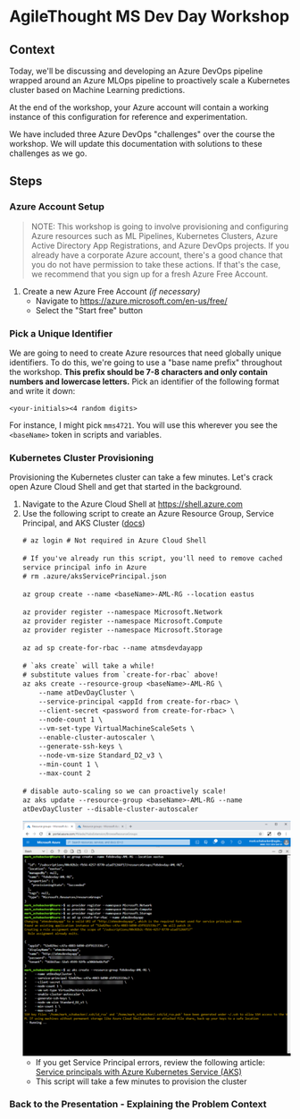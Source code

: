# AgileThought MS Dev Day Workshop

## Context

Today, we'll be discussing and developing an Azure DevOps pipeline wrapped around an Azure MLOps pipeline to proactively scale a Kubernetes cluster based on Machine Learning predictions.

At the end of the workshop, your Azure account will contain a working instance of this configuration for reference and experimentation.

We have included three Azure DevOps "challenges" over the course the workshop.  We will update this documentation with solutions to these challenges as we go.

## Steps

### Azure Account Setup

> NOTE: This workshop is going to involve provisioning and configuring Azure resources such as ML Pipelines, Kubernetes Clusters, Azure Active Directory App Registrations, and Azure DevOps projects.  If you already have a corporate Azure account, there's a good chance that you do not have permission to take these actions.  If that's the case, we recommend that you sign up for a fresh Azure Free Account.

1. Create a new Azure Free Account *(if necessary)*
    - Navigate to https://azure.microsoft.com/en-us/free/
    - Select the "Start free" button

### Pick a Unique Identifier

We are going to need to create Azure resources that need globally unique identifiers.  To do this, we're going to use a "base name prefix" throughout the workshop. **This prefix should be 7-8 characters and only contain numbers and lowercase letters.**  Pick an identifier of the following format and write it down:

```
<your-initials><4 random digits>
```

For instance, I might pick `mms4721`.  You will use this wherever you see the `<baseName>` token in scripts and variables.

### Kubernetes Cluster Provisioning

Provisioning the Kubernetes cluster can take a few minutes.  Let's crack open Azure Cloud Shell and get that started in the background.

1. Navigate to the Azure Cloud Shell at https://shell.azure.com
1. Use the following script to create an Azure Resource Group, Service Principal, and AKS Cluster ([docs](https://docs.microsoft.com/en-us/azure/aks/kubernetes-walkthrough))
    ```
    # az login # Not required in Azure Cloud Shell

    # If you've already run this script, you'll need to remove cached service principal info in Azure
    # rm .azure/aksServicePrincipal.json

    az group create --name <baseName>-AML-RG --location eastus

    az provider register --namespace Microsoft.Network
    az provider register --namespace Microsoft.Compute
    az provider register --namespace Microsoft.Storage

    az ad sp create-for-rbac --name atmsdevdayapp

    # `aks create` will take a while!
    # substitute values from `create-for-rbac` above!
    az aks create --resource-group <baseName>-AML-RG \
        --name atDevDayCluster \
        --service-principal <appId from create-for-rbac> \
        --client-secret <password from create-for-rbac> \
        --node-count 1 \
        --vm-set-type VirtualMachineScaleSets \
        --enable-cluster-autoscaler \
        --generate-ssh-keys \
        --node-vm-size Standard_D2_v3 \
        --min-count 1 \
        --max-count 2

    # disable auto-scaling so we can proactively scale!
    az aks update --resource-group <baseName>-AML-RG --name atDevDayCluster --disable-cluster-autoscaler
    ```  
    ![Azure Cloud Shell AKS Creation](./readme_images/azure_cloud_shell_aks.png)
    - If you get Service Principal errors, review the following article: [Service principals with Azure Kubernetes Service (AKS)](https://docs.microsoft.com/en-us/azure/aks/kubernetes-service-principal)
    - This script will take a few minutes to provision the cluster

### Back to the Presentation - Explaining the Problem Context